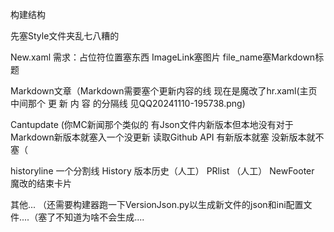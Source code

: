 构建结构
 
 先塞Style文件夹乱七八糟的

 New.xaml  需求：占位符位置塞东西 ImageLink塞图片 file_name塞Markdown标题

 Markdown文章（Markdown需要塞个更新内容的线 现在是魔改了hr.xaml(主页中间那个 更 新 内 容 的分隔线 见QQ20241110-195738.png) 
 
 Cantupdate (你MC新闻那个类似的 有Json文件内新版本但本地没有对于Markdown新版本就塞入一个没更新 读取Github API 有新版本就塞 没新版本就不塞（
 
 historyline 一个分割线
 History 版本历史（人工）
 PRlist （人工）
 NewFooter 魔改的结束卡片






其他...
 （还需要构建器跑一下VersionJson.py以生成新文件的json和ini配置文件....（塞了不知道为啥不会生成....

